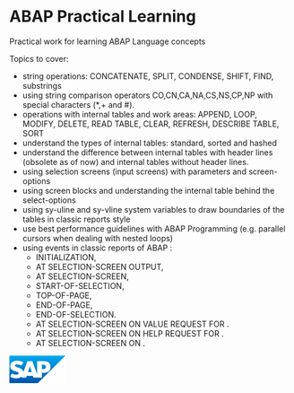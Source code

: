 # ABAP Practical Learning
Practical work for learning ABAP Language concepts

Topics to cover:
* string operations: CONCATENATE, SPLIT, CONDENSE, SHIFT, FIND, substrings
* using string comparison operators CO,CN,CA,NA,CS,NS,CP,NP with special characters (*,+ and #).
* operations with internal tables and work areas: APPEND, LOOP, MODIFY, DELETE, READ TABLE, CLEAR, REFRESH, DESCRIBE TABLE, SORT
* understand the types of internal tables: standard, sorted and hashed
* understand the difference between internal tables with header lines (obsolete as of now) and internal tables without header lines.
* using selection screens (input screens) with parameters and screen-options
* using screen blocks and understanding the internal table behind the select-options
* using sy-uline and sy-vline system variables to draw boundaries of the tables in classic reports style
* use best performance guidelines with ABAP Programming (e.g. parallel cursors when dealing with nested loops)
* using events in classic reports of ABAP :
  * INITIALIZATION,
  * AT SELECTION-SCREEN OUTPUT,
  *  AT SELECTION-SCREEN,
  *   START-OF-SELECTION,
  *   TOP-OF-PAGE,
  *   END-OF-PAGE,
  *   END-OF-SELECTION.
  *   AT SELECTION-SCREEN ON VALUE REQUEST FOR <FIELD>.
  *   AT SELECTION-SCREEN ON HELP REQUEST FOR <FIELD>.
  *   AT SELECTION-SCREEN ON <FIELD>.
<img src="sap_logo.png" alt="SAP Logo" width="100">
